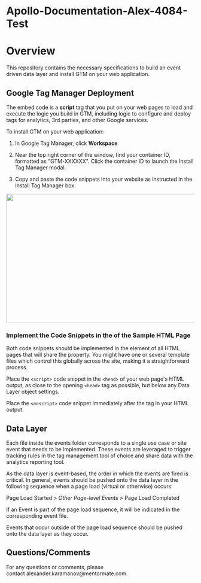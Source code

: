 # Apollo-Documentation-Alex-4084-Test

<h1 id="overview"><strong>Overview</strong></h1>
<p>This repository contains the necessary specifications to build an event driven data layer and install GTM on your web application.</p>
<h2 id="google-tag-manager-deployment">Google Tag Manager Deployment</h2>
<p>The embed code is a <strong>script</strong> tag that you put on your web pages to load and execute the logic you build in GTM, including logic to configure and deploy tags for analytics, 3rd parties, and other Google services.</p>
<p>To install GTM on your web application:</p>
<ol>
<li><p>In Google Tag Manager, click <strong>Workspace</strong></p></li>
<li><p>Near the top right corner of the window, find your container ID, formatted as "GTM-XXXXXX". Click the container ID to launch the Install Tag Manager modal.</p></li>
<li><p>Copy and paste the code snippets into your website as instructed in the Install Tag Manager box.</p></li>
</ol>
<div class="rich-media-item mediaSingleView-content-wrap image-center sc-ePZHVD kLKZTy sc-bEjcJn jjvZSm" data-layout="center" data-node-type="mediaSingle"><div class="sc-bGbJRg kUjBNf"><div class="new-file-experience-wrapper sc-eeMjtc czMCpw" data-testid="media-card-view"><div class="media-file-card-view sc-bhizqx jGLuht" data-testid="media-file-card-view" data-test-media-name="https://apollo-help-images.s3.amazonaws.com/gtm_install_instructions.png" data-test-status="complete"><img class="sc-drKuOJ eHwasM" draggable="false" src="https://apollo-help-images.s3.amazonaws.com/gtm_install_instructions.png" alt="" width="746" height="345" data-testid="media-image"></div></div></div></div>
<h3 id="implement-the-code-snippets-in-the-of-the-sample-html-page">Implement the Code Snippets in the of the Sample HTML Page</h3>
<p>Both code snippets should be implemented in the element of all HTML pages that will share the property. You might have one or several template files which control this globally across the site, making it a straightforward process.</p>
<p>Place the <code>&lt;script&gt;</code> code snippet in the <code>&lt;head&gt;</code> of your web page's HTML output, as close to the opening <code>&lt;head&gt;</code> tag as possible, but below any Data Layer object settings.</p>
<p>Place the <code>&lt;noscript&gt;</code> code snippet immediately after the <body> tag in your HTML output.</p>
<h2 id="data-layer">Data Layer</h2>
<p>Each file inside the events folder corresponds to a single use case or site event that needs to be implemented. These events are leveraged to trigger tracking rules in the tag management tool of choice and share data with the analytics reporting tool.</p>
<p>As the data layer is event-based, the order in which the events are fired is critical. In general, events should be pushed onto the data layer in the following sequence when a page load (virtual or otherwise) occurs:</p>
<p>Page Load Started &gt; <em>Other Page-level Events</em> &gt; Page Load Completed</p>
<p>If an Event is part of the page load sequence, it will be indicated in the corresponding event file.</p>
<p>Events that occur outside of the page load sequence should be pushed onto the data layer as they occur.</p>
<h2 id="questionscomments">Questions/Comments</h2>
<p>For any questions or comments, please contact&nbsp;alexander.karamanov@mentormate.com.</p>